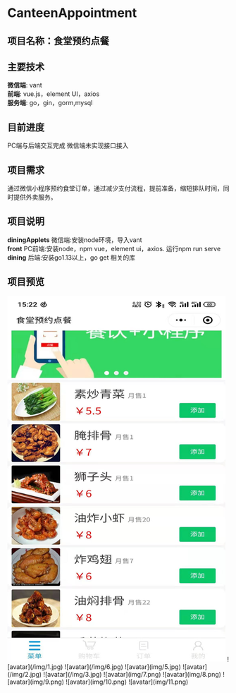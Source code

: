 # CanteenAppointment
## 项目名称：食堂预约点餐
## 主要技术
**微信端**:
vant<br>
**前端**:
vue.js，element UI，axios<br>
**服务端**:
go，gin，gorm,mysql
## 目前进度
PC端与后端交互完成
微信端未实现接口接入
## 项目需求 
通过微信小程序预约食堂订单，通过减少支付流程，提前准备，缩短排队时间，同时提供外卖服务。
## 项目说明
**diningApplets** 
微信端:安装node环境，导入vant<br>
**front**
PC前端:安装node，npm vue，element ui，axios. 运行npm run serve<br>
**dining**
后端:安装go1.13以上，go get 相关的库
## 项目预览
<img src="/img/1.jpg"  height="830" width="495">
![avatar](/img/1.jpg)
![avatar](/img/6.jpg)
![avatar](img/5.jpg)
![avatar](/img/2.jpg)
![avatar](/img/3.jpg)
![avatar](img/7.png)
![avatar](img/8.png)
![avatar](img/9.png)
![avatar](img/10.png)
![avatar](img/11.png)
